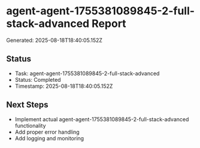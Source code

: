 # agent-agent-1755381089845-2-full-stack-advanced Report

Generated: 2025-08-18T18:40:05.152Z

## Status
- Task: agent-agent-1755381089845-2-full-stack-advanced
- Status: Completed
- Timestamp: 2025-08-18T18:40:05.152Z

## Next Steps
- Implement actual agent-agent-1755381089845-2-full-stack-advanced functionality
- Add proper error handling
- Add logging and monitoring
